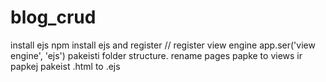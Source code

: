 # blog_crud

install ejs
npm install ejs
and register
// register view engine
app.ser('view engine', 'ejs')
pakeisti folder structure.
rename pages papke to views
ir papkej pakeist .html to .ejs
